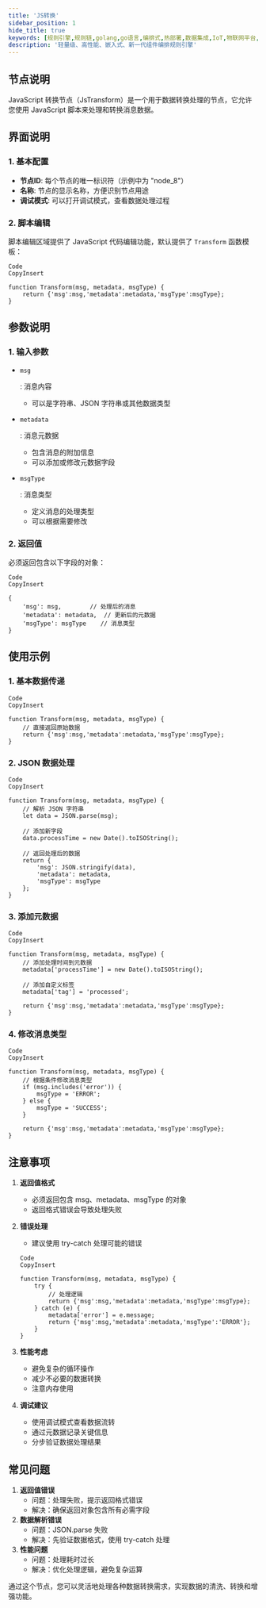 ```yaml
---
title: 'JS转换'
sidebar_position: 1
hide_title: true
keywords: [规则引擎,规则链,golang,go语言,编排式,热部署,数据集成,IoT,物联网平台,组件化,流程自动化,自动化引擎,应用集成,事件框架]
description: '轻量级、高性能、嵌入式、新一代组件编排规则引擎'
---
```



## 节点说明

JavaScript 转换节点（JsTransform）是一个用于数据转换处理的节点，它允许您使用 JavaScript 脚本来处理和转换消息数据。

## 界面说明

### 1. 基本配置

- **节点ID**: 每个节点的唯一标识符（示例中为 "node_8"）
- **名称**: 节点的显示名称，方便识别节点用途
- **调试模式**: 可以打开调试模式，查看数据处理过程

### 2. 脚本编辑

脚本编辑区域提供了 JavaScript 代码编辑功能，默认提供了 `Transform` 函数模板：

```
Code
CopyInsert

function Transform(msg, metadata, msgType) {
    return {'msg':msg,'metadata':metadata,'msgType':msgType};
}
```

## 参数说明

### 1. 输入参数

- ```
  msg
  ```

  : 消息内容

    - 可以是字符串、JSON 字符串或其他数据类型

- ```
  metadata
  ```

  : 消息元数据

    - 包含消息的附加信息
    - 可以添加或修改元数据字段

- ```
  msgType
  ```

  : 消息类型

    - 定义消息的处理类型
    - 可以根据需要修改

### 2. 返回值

必须返回包含以下字段的对象：

```
Code
CopyInsert

{
    'msg': msg,        // 处理后的消息
    'metadata': metadata,  // 更新后的元数据
    'msgType': msgType    // 消息类型
}
```

## 使用示例

### 1. 基本数据传递

```
Code
CopyInsert

function Transform(msg, metadata, msgType) {
    // 直接返回原始数据
    return {'msg':msg,'metadata':metadata,'msgType':msgType};
}
```

### 2. JSON 数据处理

```
Code
CopyInsert

function Transform(msg, metadata, msgType) {
    // 解析 JSON 字符串
    let data = JSON.parse(msg);
    
    // 添加新字段
    data.processTime = new Date().toISOString();
    
    // 返回处理后的数据
    return {
        'msg': JSON.stringify(data),
        'metadata': metadata,
        'msgType': msgType
    };
}
```

### 3. 添加元数据

```
Code
CopyInsert

function Transform(msg, metadata, msgType) {
    // 添加处理时间到元数据
    metadata['processTime'] = new Date().toISOString();
    
    // 添加自定义标签
    metadata['tag'] = 'processed';
    
    return {'msg':msg,'metadata':metadata,'msgType':msgType};
}
```

### 4. 修改消息类型

```
Code
CopyInsert

function Transform(msg, metadata, msgType) {
    // 根据条件修改消息类型
    if (msg.includes('error')) {
        msgType = 'ERROR';
    } else {
        msgType = 'SUCCESS';
    }
    
    return {'msg':msg,'metadata':metadata,'msgType':msgType};
}
```

## 注意事项

1. **返回值格式**

    - 必须返回包含 msg、metadata、msgType 的对象
    - 返回格式错误会导致处理失败

2. **错误处理**

    - 建议使用 try-catch 处理可能的错误

   ```
   Code
   CopyInsert
   
   function Transform(msg, metadata, msgType) {
       try {
           // 处理逻辑
           return {'msg':msg,'metadata':metadata,'msgType':msgType};
       } catch (e) {
           metadata['error'] = e.message;
           return {'msg':msg,'metadata':metadata,'msgType':'ERROR'};
       }
   }
   ```

3. **性能考虑**

    - 避免复杂的循环操作
    - 减少不必要的数据转换
    - 注意内存使用

4. **调试建议**

    - 使用调试模式查看数据流转
    - 通过元数据记录关键信息
    - 分步验证数据处理结果

## 常见问题

1. **返回值错误**
    - 问题：处理失败，提示返回格式错误
    - 解决：确保返回对象包含所有必需字段
2. **数据解析错误**
    - 问题：JSON.parse 失败
    - 解决：先验证数据格式，使用 try-catch 处理
3. **性能问题**
    - 问题：处理耗时过长
    - 解决：优化处理逻辑，避免复杂运算

通过这个节点，您可以灵活地处理各种数据转换需求，实现数据的清洗、转换和增强功能。
